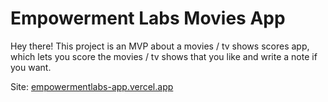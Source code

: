 # Empowerment Labs Movies App

Hey there!
This project is an MVP about a movies / tv shows scores app, which lets you score the movies / tv shows that you like and write a note if you want.

Site: <a href="https://empowermentlabs-app.vercel.app" target="_blank">empowermentlabs-app.vercel.app</a>
